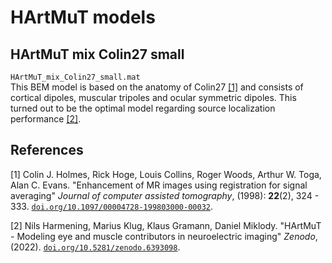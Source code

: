 # HArtMuT models

## HArtMuT mix Colin27 small
`HArtMuT_mix_Colin27_small.mat`<br>
This BEM model is based on the anatomy of Colin27 [[1]](#ref1) and consists of cortical dipoles, muscular tripoles and ocular symmetric dipoles. This turned out to be the optimal model regarding source localization performance [[2]](#ref2).
<br>



## References
<a id="ref1">[1]</a> Colin J. Holmes, Rick Hoge, Louis Collins, Roger Woods, Arthur W. Toga, Alan C. Evans. "Enhancement of MR images using registration for signal averaging" *Journal of computer assisted tomography*, (1998): **22**(2), 324 - 333. [``doi.org/10.1097/00004728-199803000-00032``](https://doi.org/10.1097/00004728-199803000-00032). <br> 
<!--- \cite{Holmes98} --->
<a id="ref2">[2]</a> Nils Harmening, Marius Klug, Klaus Gramann, Daniel Miklody. "HArtMuT - Modeling eye and muscle contributors in neuroelectric imaging" *Zenodo*, (2022). [``doi.org/10.5281/zenodo.6393098``](https://doi.org/10.5281/zenodo.6393098).<br> 
<!--- \cite{Harmening2022}  --->
